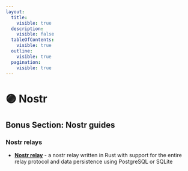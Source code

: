 ```yaml
---
layout:
  title:
    visible: true
  description:
    visible: false
  tableOfContents:
    visible: true
  outline:
    visible: true
  pagination:
    visible: true
---
```


# 🟣 Nostr

## Bonus Section: Nostr guides

### Nostr relays

* [**Nostr relay**](./) - a nostr relay written in Rust with support for the entire relay protocol and data persistence using PostgreSQL or SQLite
